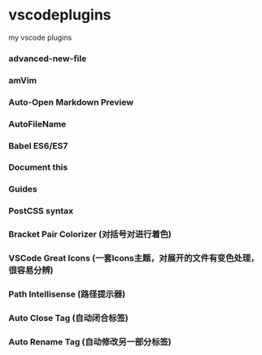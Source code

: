 # vscodeplugins
my vscode plugins

### advanced-new-file
### amVim
### Auto-Open Markdown Preview
### AutoFileName
### Babel ES6/ES7
### Document this
### Guides
### PostCSS syntax
### Bracket Pair Colorizer (对括号对进行着色)
### VSCode Great Icons (一套Icons主题，对展开的文件有变色处理，很容易分辨)
### Path Intellisense (路径提示器)
### Auto Close Tag (自动闭合标签)
### Auto Rename Tag (自动修改另一部分标签)
